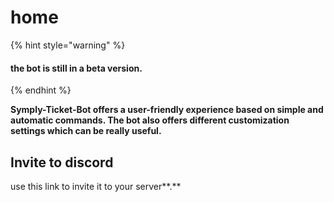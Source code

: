 # home

{% hint style="warning" %}
#### the bot is still in a beta version.
{% endhint %}

**Symply-Ticket-Bot offers a user-friendly experience based on simple and automatic commands.           The bot also offers different customization settings which can be really useful.**

## **Invite to discord**

use this link to invite it to your server**.**



